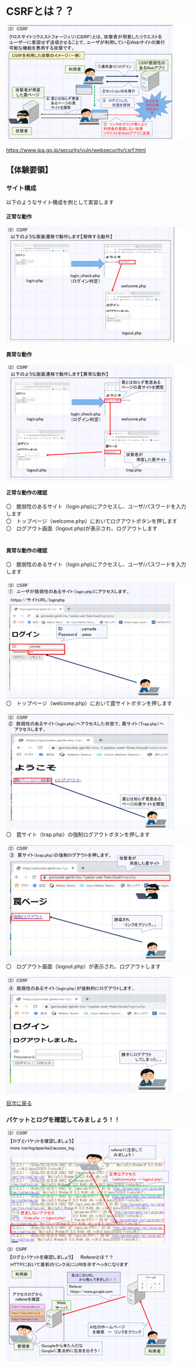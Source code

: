 # CSRFとは？？<br>
 ![Diagram](./images/CSRF-1.jpg)<br>

https://www.ipa.go.jp/security/vuln/websecurity/csrf.html

## 【体験要領】

### サイト構成<br>
以下のようなサイト構成を例として実習します<br>

#### 正常な動作<br>
 ![Diagram](./images/CSRF-2.jpg)<br>

#### 異常な動作<br>
 ![Diagram](./images/CSRF-3.jpg)<br>


#### 正常な動作の確認<br>
〇　脆弱性のあるサイト（login.php)にアクセスし、ユーザ/パスワードを入力します<br>
〇　トップページ（welcome.php）においてログアウトボタンを押します<br>
〇　ログアウト画面（logout.php)が表示され、ログアウトします<br>
 　　   
#### 異常な動作の確認<br>
〇　脆弱性のあるサイト（login.php)にアクセスし、ユーザ/パスワードを入力します<br>
 　　![Diagram](./images/CSRF-4.jpg)<br>
〇　トップページ（welcome.php）において罠サイトボタンを押します<br>
 　　![Diagram](./images/CSRF-5.jpg)<br>
〇　罠サイト（trap.php）の強制ログアウトボタンを押します<br>
 　　![Diagram](./images/CSRF-6.jpg)<br>
〇　ログアウト画面（logout.php）が表示され、ログアウトします<br>
 　　　　![Diagram](./images/CSRF-7.jpg)<br>

[目次に戻る](./README.md) <br>









### パケットとログを確認してみましょう！！<br>
![Diagram](./images/CSRF-8.jpg)<br>
![Diagram](./images/CSRF-9.jpg)<br>
